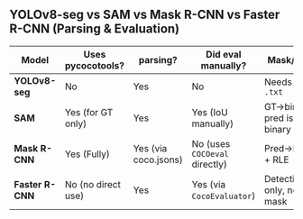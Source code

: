 ## YOLOv8-seg vs SAM vs Mask R-CNN vs Faster R-CNN (Parsing & Evaluation)

| Model            | Uses pycocotools? | parsing?              | Did eval manually?         | Mask/RLE?                 |
| ---------------- | ----------------- | ----------------------| -------------------------- | ------------------------- |
| **YOLOv8-seg**   | No                | Yes                   |No                           | Needs YOLO `.txt`         |
| **SAM**          | Yes (for GT only) | Yes                  | Yes (IoU manually)            | GT→binary; pred is binary |
| **Mask R-CNN**   | Yes (Fully)       | Yes (via coco.jsons) | No (uses `COCOeval` directly) | Pred→binary + RLE         |
| **Faster R-CNN** | No (no direct use) | Yes                 | Yes (via `CocoEvaluator`)    | Detection-only, no mask   |
